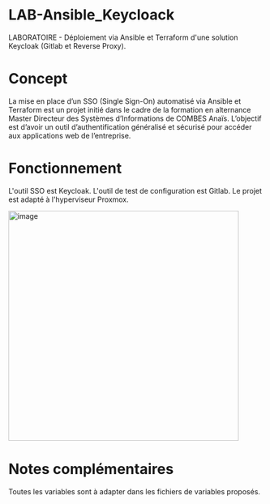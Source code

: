# LAB-Ansible_Keycloack
LABORATOIRE - Déploiement via Ansible et Terraform d'une solution Keycloak (Gitlab et Reverse Proxy).


# Concept 
La mise en place d’un SSO (Single Sign-On) automatisé via Ansible et Terraform est un projet initié dans le cadre de la formation en alternance Master Directeur des Systèmes d’Informations de COMBES Anaïs. 
L’objectif est d’avoir un outil d’authentification généralisé et sécurisé pour accéder aux applications web de l’entreprise. 


# Fonctionnement 
L'outil SSO est Keycloak. 
L'outil de test de configuration est Gitlab. 
Le projet est adapté à l'hyperviseur Proxmox.

<img width="454" alt="image" src="https://github.com/user-attachments/assets/b2172e1e-fdee-4075-907f-5ae035c47051" />


# Notes complémentaires
Toutes les variables sont à adapter dans les fichiers de variables proposés.
